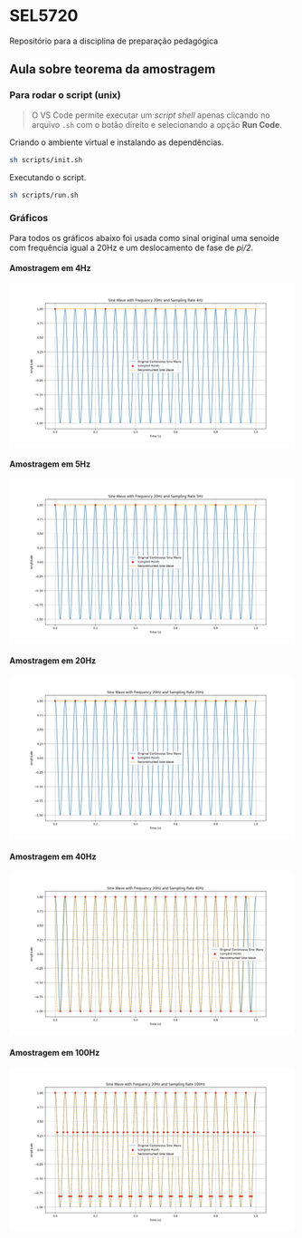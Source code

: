 # SEL5720

Repositório para a disciplina de preparação pedagógica

## Aula sobre teorema da amostragem

### Para rodar o script (unix)

> O VS Code permite executar um *script shell* apenas clicando no arquivo `.sh` com o botão direito e selecionando a opção **Run Code**.

Criando o ambiente virtual e instalando as dependências.

```sh
sh scripts/init.sh
```

Executando o script.

```sh
sh scripts/run.sh
```

### Gráficos

Para todos os gráficos abaixo foi usada como sinal original uma senoide com frequência igual a 20Hz e um deslocamento de fase de *pi/2*.

#### Amostragem em 4Hz
![Amostragem em 4Hz](imgs/plot_4.png)

#### Amostragem em 5Hz
![Amostragem em 5Hz](imgs/plot_5.png)

#### Amostragem em 20Hz
![Amostragem em 20Hz](imgs/plot_20.png)

#### Amostragem em 40Hz
![Amostragem em 40Hz](imgs/plot_40.png)

#### Amostragem em 100Hz
![Amostragem em 100Hz](imgs/plot_100.png)
